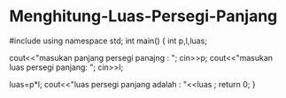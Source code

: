 # Menghitung-Luas-Persegi-Panjang

#include <iostream>
using namespace std;
int main() {
int p,l,luas;

cout<<"masukan panjang persegi panajng : ";
cin>>p;
cout<<"masukan luas persegi panjang: ";
cin>>l;

luas=p*l;
cout<<"luas persegi panjang adalah : "<<luas ;
return 0;
}
